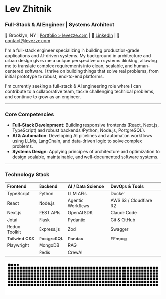 # Lev Zhitnik

### Full-Stack & AI Engineer | Systems Architect

📍 Brooklyn, NY | [Portfolio > levezze.com](https://levezze.com) | 🔗 [LinkedIn](https://www.linkedin.com/in/lev-zhitnik/) | 📧 contact@levezze.com

I'm a full-stack engineer specializing in building production-grade applications and AI-driven systems. My background in architecture and urban design gives me a unique perspective on systems thinking, allowing me to translate complex requirements into clean, scalable, and human-centered software. I thrive on building things that solve real problems, from initial prototype to robust, end-to-end platforms.

I'm currently seeking a full-stack & AI engineering role where I can contribute to a collaborative team, tackle challenging technical problems, and continue to grow as an engineer.

---

### Core Competencies

* **Full-Stack Development**: Building responsive frontends (React, Next.js, TypeScript) and robust backends (Python, Node.js, PostgreSQL).
* **AI & Automation**: Developing AI pipelines and automation workflows using LLMs, LangChain, and data-driven logic to solve complex problems.
* **Systems Design**: Applying principles of architecture and optimization to design scalable, maintainable, and well-documented software systems.

---

### Technology Stack

| Frontend | Backend | AI / Data Science | DevOps & Tools |
| :--- | :--- | :--- | :--- |
| TypeScript | Python | LLM APIs | Docker |
| React | Node.js | Agentic Workflows | AWS S3 / Cloudflare R2 |
| Next.js | REST APIs | OpenAI SDK | Claude Code |
| Jotai | Flask | Pydantic | Git & GitHub |
| Redux Toolkit | Express.js | Zod | Swagger |
| Tailwind CSS| PostgreSQL | Pandas | FFmpeg |
| Playwright | MongoDB | RAG | |
| | Redis | CrewAI | |

<picture>
  <source
    media="(prefers-color-scheme: dark)"
    srcset="https://raw.githubusercontent.com/Levezze/Levezze/output/github-contribution-grid-snake-dark.svg"
  />
  <source
    media="(prefers-color-scheme: light)"
    srcset="https://raw.githubusercontent.com/Levezze/Levezze/output/github-contribution-grid-snake.svg"
  />
  <img
    alt="github contribution grid snake animation"
    src="https://raw.githubusercontent.com/Levezze/Levezze/output/github-contribution-grid-snake.svg"
  />
</picture>
